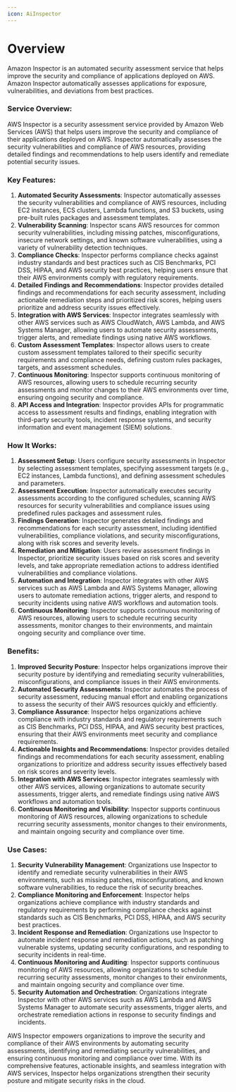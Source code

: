 ```yaml
---
icon: AiInspector
---
```

# Overview
Amazon Inspector is an automated security assessment service that helps improve the security and compliance of applications deployed on AWS. Amazon Inspector automatically assesses applications for exposure, vulnerabilities, and deviations from best practices.

### Service Overview:

AWS Inspector is a security assessment service provided by Amazon Web Services (AWS) that helps users improve the security and compliance of their applications deployed on AWS. Inspector automatically assesses the security vulnerabilities and compliance of AWS resources, providing detailed findings and recommendations to help users identify and remediate potential security issues.

### Key Features:

1. **Automated Security Assessments**: Inspector automatically assesses the security vulnerabilities and compliance of AWS resources, including EC2 instances, ECS clusters, Lambda functions, and S3 buckets, using pre-built rules packages and assessment templates.
2. **Vulnerability Scanning**: Inspector scans AWS resources for common security vulnerabilities, including missing patches, misconfigurations, insecure network settings, and known software vulnerabilities, using a variety of vulnerability detection techniques.
3. **Compliance Checks**: Inspector performs compliance checks against industry standards and best practices such as CIS Benchmarks, PCI DSS, HIPAA, and AWS security best practices, helping users ensure that their AWS environments comply with regulatory requirements.
4. **Detailed Findings and Recommendations**: Inspector provides detailed findings and recommendations for each security assessment, including actionable remediation steps and prioritized risk scores, helping users prioritize and address security issues effectively.
5. **Integration with AWS Services**: Inspector integrates seamlessly with other AWS services such as AWS CloudWatch, AWS Lambda, and AWS Systems Manager, allowing users to automate security assessments, trigger alerts, and remediate findings using native AWS workflows.
6. **Custom Assessment Templates**: Inspector allows users to create custom assessment templates tailored to their specific security requirements and compliance needs, defining custom rules packages, targets, and assessment schedules.
7. **Continuous Monitoring**: Inspector supports continuous monitoring of AWS resources, allowing users to schedule recurring security assessments and monitor changes to their AWS environments over time, ensuring ongoing security and compliance.
8. **API Access and Integration**: Inspector provides APIs for programmatic access to assessment results and findings, enabling integration with third-party security tools, incident response systems, and security information and event management (SIEM) solutions.

### How It Works:

1. **Assessment Setup**: Users configure security assessments in Inspector by selecting assessment templates, specifying assessment targets (e.g., EC2 instances, Lambda functions), and defining assessment schedules and parameters.
2. **Assessment Execution**: Inspector automatically executes security assessments according to the configured schedules, scanning AWS resources for security vulnerabilities and compliance issues using predefined rules packages and assessment rules.
3. **Findings Generation**: Inspector generates detailed findings and recommendations for each security assessment, including identified vulnerabilities, compliance violations, and security misconfigurations, along with risk scores and severity levels.
4. **Remediation and Mitigation**: Users review assessment findings in Inspector, prioritize security issues based on risk scores and severity levels, and take appropriate remediation actions to address identified vulnerabilities and compliance violations.
5. **Automation and Integration**: Inspector integrates with other AWS services such as AWS Lambda and AWS Systems Manager, allowing users to automate remediation actions, trigger alerts, and respond to security incidents using native AWS workflows and automation tools.
6. **Continuous Monitoring**: Inspector supports continuous monitoring of AWS resources, allowing users to schedule recurring security assessments, monitor changes to their environments, and maintain ongoing security and compliance over time.

### Benefits:

1. **Improved Security Posture**: Inspector helps organizations improve their security posture by identifying and remediating security vulnerabilities, misconfigurations, and compliance issues in their AWS environments.
2. **Automated Security Assessments**: Inspector automates the process of security assessment, reducing manual effort and enabling organizations to assess the security of their AWS resources quickly and efficiently.
3. **Compliance Assurance**: Inspector helps organizations achieve compliance with industry standards and regulatory requirements such as CIS Benchmarks, PCI DSS, HIPAA, and AWS security best practices, ensuring that their AWS environments meet security and compliance requirements.
4. **Actionable Insights and Recommendations**: Inspector provides detailed findings and recommendations for each security assessment, enabling organizations to prioritize and address security issues effectively based on risk scores and severity levels.
5. **Integration with AWS Services**: Inspector integrates seamlessly with other AWS services, allowing organizations to automate security assessments, trigger alerts, and remediate findings using native AWS workflows and automation tools.
6. **Continuous Monitoring and Visibility**: Inspector supports continuous monitoring of AWS resources, allowing organizations to schedule recurring security assessments, monitor changes to their environments, and maintain ongoing security and compliance over time.

### Use Cases:

1. **Security Vulnerability Management**: Organizations use Inspector to identify and remediate security vulnerabilities in their AWS environments, such as missing patches, misconfigurations, and known software vulnerabilities, to reduce the risk of security breaches.
2. **Compliance Monitoring and Enforcement**: Inspector helps organizations achieve compliance with industry standards and regulatory requirements by performing compliance checks against standards such as CIS Benchmarks, PCI DSS, HIPAA, and AWS security best practices.
3. **Incident Response and Remediation**: Organizations use Inspector to automate incident response and remediation actions, such as patching vulnerable systems, updating security configurations, and responding to security incidents in real-time.
4. **Continuous Monitoring and Auditing**: Inspector supports continuous monitoring of AWS resources, allowing organizations to schedule recurring security assessments, monitor changes to their environments, and maintain ongoing security and compliance over time.
5. **Security Automation and Orchestration**: Organizations integrate Inspector with other AWS services such as AWS Lambda and AWS Systems Manager to automate security assessments, trigger alerts, and orchestrate remediation actions in response to security findings and incidents.

AWS Inspector empowers organizations to improve the security and compliance of their AWS environments by automating security assessments, identifying and remediating security vulnerabilities, and ensuring continuous monitoring and compliance over time. With its comprehensive features, actionable insights, and seamless integration with AWS services, Inspector helps organizations strengthen their security posture and mitigate security risks in the cloud.
